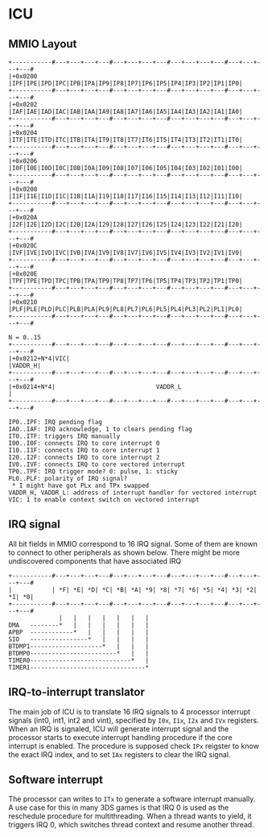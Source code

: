 # ICU

## MMIO Layout

```
+-----------#---+---+---+---#---+---+---+---#---+---+---+---#---+---+---+---#
|+0x0200    |IPF|IPE|IPD|IPC|IPB|IPA|IP9|IP8|IP7|IP6|IP5|IP4|IP3|IP2|IP1|IP0|
+-----------#---+---+---+---#---+---+---+---#---+---+---+---#---+---+---+---#
|+0x0202    |IAF|IAE|IAD|IAC|IAB|IAA|IA9|IA8|IA7|IA6|IA5|IA4|IA3|IA2|IA1|IA0|
+-----------#---+---+---+---#---+---+---+---#---+---+---+---#---+---+---+---#
|+0x0204    |ITF|ITE|ITD|ITC|ITB|ITA|IT9|IT8|IT7|IT6|IT5|IT4|IT3|IT2|IT1|IT0|
+-----------#---+---+---+---#---+---+---+---#---+---+---+---#---+---+---+---#
|+0x0206    |I0F|I0E|I0D|I0C|I0B|I0A|I09|I08|I07|I06|I05|I04|I03|I02|I01|I00|
+-----------#---+---+---+---#---+---+---+---#---+---+---+---#---+---+---+---#
|+0x0208    |I1F|I1E|I1D|I1C|I1B|I1A|I19|I18|I17|I16|I15|I14|I13|I12|I11|I10|
+-----------#---+---+---+---#---+---+---+---#---+---+---+---#---+---+---+---#
|+0x020A    |I2F|I2E|I2D|I2C|I2B|I2A|I29|I28|I27|I26|I25|I24|I23|I22|I21|I20|
+-----------#---+---+---+---#---+---+---+---#---+---+---+---#---+---+---+---#
|+0x020C    |IVF|IVE|IVD|IVC|IVB|IVA|IV9|IV8|IV7|IV6|IV5|IV4|IV3|IV2|IV1|IV0|
+-----------#---+---+---+---#---+---+---+---#---+---+---+---#---+---+---+---#
|+0x020E    |TPF|TPE|TPD|TPC|TPB|TPA|TP9|TP8|TP7|TP6|TP5|TP4|TP3|TP2|TP1|TP0|
+-----------#---+---+---+---#---+---+---+---#---+---+---+---#---+---+---+---#
|+0x0210    |PLF|PLE|PLD|PLC|PLB|PLA|PL9|PL8|PL7|PL6|PL5|PL4|PL3|PL2|PL1|PL0|
+-----------#---+---+---+---#---+---+---+---#---+---+---+---#---+---+---+---#

N = 0..15
+-----------#---+---+---+---#---+---+---+---#---+---+---+---#---+---+---+---#
|+0x0212+N*4|VIC|                                                   |VADDR_H|
+-----------#---+---+---+---#---+---+---+---#---+---+---+---#---+---+---+---#
|+0x0214+N*4|                            VADDR_L                            |
+-----------#---+---+---+---#---+---+---+---#---+---+---+---#---+---+---+---#

IP0..IPF: IRQ pending flag
IA0..IAF: IRQ acknowledge, 1 to clears pending flag
IT0..ITF: triggers IRQ manually
I00..I0F: connects IRQ to core interrupt 0
I10..I1F: connects IRQ to core interrupt 1
I20..I2F: connects IRQ to core interrupt 2
IV0..IVF: connects IRQ to core vectored interrupt
TP0..TPF: IRQ trigger mode? 0: pulse, 1: sticky
PL0..PLF: polarity of IRQ signal?
 * I might have got PLx and TPx swapped
VADDR_H, VADDR_L: address of interrupt handler for vectored interrupt
VIC: 1 to enable context switch on vectored interrupt
```

## IRQ signal

All bit fields in MMIO correspond to 16 IRQ signal. Some of them are known to connect to other peripherals as shown below. There might be more undiscovered components that have associated IRQ
```
+-----------#---+---+---+---#---+---+---+---#---+---+---+---#---+---+---+---#
|           | *F| *E| *D| *C| *B| *A| *9| *8| *7| *6| *5| *4| *3| *2| *1| *0|
+-----------#---+---+---+---#---+---+---+---#---+---+---+---#---+---+---+---#
              |   |   |   |   |   |   |
DMA   --------*   |   |   |   |   |   |
APBP  ------------*   |   |   |   |   |
SIO   ----------------*   |   |   |   |
BTDMP1--------------------*   |   |   |
BTDMP0------------------------*   |   |
TIMER0----------------------------*   |
TIMER1--------------------------------*
```

## IRQ-to-interrupt translator

The main job of ICU is to translate 16 IRQ signals to 4 processor interrupt signals (int0, int1, int2 and vint), specified by `I0x`, `I1x`, `I2x` and `IVx` registers. When an IRQ is signaled, ICU will generate interrupt signal and the processor starts to execute interrupt handling procedure if the core interrupt is enabled. The procedure is supposed check `IPx` reigster to know the exact IRQ index, and to set `IAx` registers to clear the IRQ signal.

## Software interrupt

The processor can writes to `ITx` to generate a software interrupt manually. A use case for this in many 3DS games is that IRQ 0 is used as the reschedule procedure for multithreading. When a thread wants to yield, it triggers IRQ 0, which switches thread context and resume another thread.
